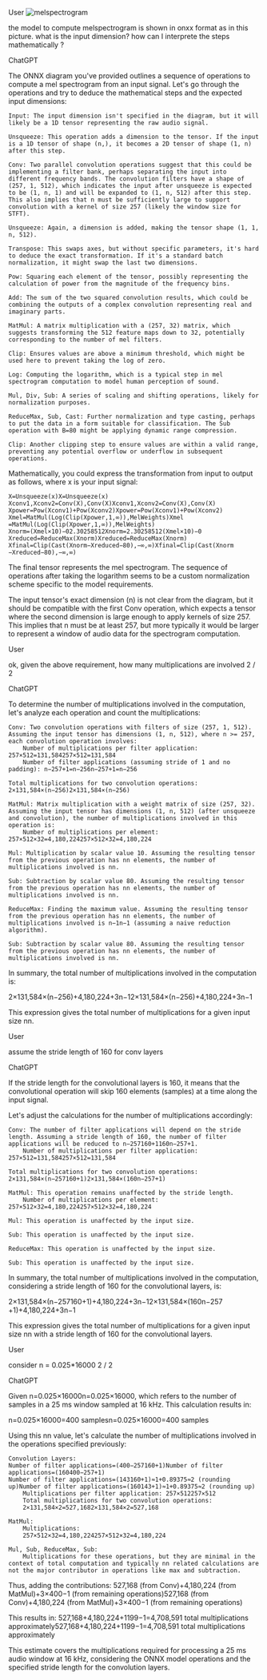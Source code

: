 
User
![melspectrogram](images/melspectrogram.onnx.png)

the model to compute melspectrogram is shown in onxx format as  in this picture. what is the input dimension? how can I interprete  the steps mathematically ?

ChatGPT

The ONNX diagram you've provided outlines a sequence of operations to compute a mel spectrogram from an input signal. Let's go through the operations and try to deduce the mathematical steps and the expected input dimensions:

    Input: The input dimension isn't specified in the diagram, but it will likely be a 1D tensor representing the raw audio signal.

    Unsqueeze: This operation adds a dimension to the tensor. If the input is a 1D tensor of shape (n,), it becomes a 2D tensor of shape (1, n) after this step.

    Conv: Two parallel convolution operations suggest that this could be implementing a filter bank, perhaps separating the input into different frequency bands. The convolution filters have a shape of (257, 1, 512), which indicates the input after unsqueeze is expected to be (1, n, 1) and will be expanded to (1, n, 512) after this step. This also implies that n must be sufficiently large to support convolution with a kernel of size 257 (likely the window size for STFT).

    Unsqueeze: Again, a dimension is added, making the tensor shape (1, 1, n, 512).

    Transpose: This swaps axes, but without specific parameters, it's hard to deduce the exact transformation. If it's a standard batch normalization, it might swap the last two dimensions.

    Pow: Squaring each element of the tensor, possibly representing the calculation of power from the magnitude of the frequency bins.

    Add: The sum of the two squared convolution results, which could be combining the outputs of a complex convolution representing real and imaginary parts.

    MatMul: A matrix multiplication with a (257, 32) matrix, which suggests transforming the 512 feature maps down to 32, potentially corresponding to the number of mel filters.

    Clip: Ensures values are above a minimum threshold, which might be used here to prevent taking the log of zero.

    Log: Computing the logarithm, which is a typical step in mel spectrogram computation to model human perception of sound.

    Mul, Div, Sub: A series of scaling and shifting operations, likely for normalization purposes.

    ReduceMax, Sub, Cast: Further normalization and type casting, perhaps to put the data in a form suitable for classification. The Sub operation with B=80 might be applying dynamic range compression.

    Clip: Another clipping step to ensure values are within a valid range, preventing any potential overflow or underflow in subsequent operations.

Mathematically, you could express the transformation from input to output as follows, where x is your input signal:

    X=Unsqueeze(x)X=Unsqueeze(x)
    Xconv1,Xconv2=Conv(X),Conv(X)Xconv1​,Xconv2​=Conv(X),Conv(X)
    Xpower=Pow(Xconv1)+Pow(Xconv2)Xpower​=Pow(Xconv1​)+Pow(Xconv2​)
    Xmel=MatMul(Log(Clip(Xpower,1,∞)),MelWeights)Xmel​=MatMul(Log(Clip(Xpower​,1,∞)),MelWeights)
    Xnorm=(Xmel×10)−02.30258512Xnorm​=2.30258512(Xmel​×10)−0​
    Xreduced=ReduceMax(Xnorm)Xreduced​=ReduceMax(Xnorm​)
    Xfinal=Clip(Cast(Xnorm−Xreduced−80),−∞,∞)Xfinal​=Clip(Cast(Xnorm​−Xreduced​−80),−∞,∞)

The final tensor represents the mel spectrogram. The sequence of operations after taking the logarithm seems to be a custom normalization scheme specific to the model requirements.

The input tensor's exact dimension (n) is not clear from the diagram, but it should be compatible with the first Conv operation, which expects a tensor where the second dimension is large enough to apply kernels of size 257. This implies that n must be at least 257, but more typically it would be larger to represent a window of audio data for the spectrogram computation.

User

ok, given the above requirement,  how many multiplications are involved
2 / 2

ChatGPT

To determine the number of multiplications involved in the computation, let's analyze each operation and count the multiplications:

    Conv: Two convolution operations with filters of size (257, 1, 512). Assuming the input tensor has dimensions (1, n, 512), where n >= 257, each convolution operation involves:
        Number of multiplications per filter application: 257×512=131,584257×512=131,584
        Number of filter applications (assuming stride of 1 and no padding): n−257+1=n−256n−257+1=n−256

    Total multiplications for two convolution operations: 2×131,584×(n−256)2×131,584×(n−256)

    MatMul: Matrix multiplication with a weight matrix of size (257, 32). Assuming the input tensor has dimensions (1, n, 512) (after unsqueeze and convolution), the number of multiplications involved in this operation is:
        Number of multiplications per element: 257×512×32=4,180,224257×512×32=4,180,224

    Mul: Multiplication by scalar value 10. Assuming the resulting tensor from the previous operation has nn elements, the number of multiplications involved is nn.

    Sub: Subtraction by scalar value 80. Assuming the resulting tensor from the previous operation has nn elements, the number of multiplications involved is nn.

    ReduceMax: Finding the maximum value. Assuming the resulting tensor from the previous operation has nn elements, the number of multiplications involved is n−1n−1 (assuming a naive reduction algorithm).

    Sub: Subtraction by scalar value 80. Assuming the resulting tensor from the previous operation has nn elements, the number of multiplications involved is nn.

In summary, the total number of multiplications involved in the computation is:

2×131,584×(n−256)+4,180,224+3n−12×131,584×(n−256)+4,180,224+3n−1

This expression gives the total number of multiplications for a given input size nn.

User

assume the stride length of 160 for conv layers

ChatGPT

If the stride length for the convolutional layers is 160, it means that the convolutional operation will skip 160 elements (samples) at a time along the input signal.

Let's adjust the calculations for the number of multiplications accordingly:

    Conv: The number of filter applications will depend on the stride length. Assuming a stride length of 160, the number of filter applications will be reduced to n−257160+1160n−257​+1.
        Number of multiplications per filter application: 257×512=131,584257×512=131,584

    Total multiplications for two convolution operations: 2×131,584×(n−257160+1)2×131,584×(160n−257​+1)

    MatMul: This operation remains unaffected by the stride length.
        Number of multiplications per element: 257×512×32=4,180,224257×512×32=4,180,224

    Mul: This operation is unaffected by the input size.

    Sub: This operation is unaffected by the input size.

    ReduceMax: This operation is unaffected by the input size.

    Sub: This operation is unaffected by the input size.

In summary, the total number of multiplications involved in the computation, considering a stride length of 160 for the convolutional layers, is:

2×131,584×(n−257160+1)+4,180,224+3n−12×131,584×(160n−257​+1)+4,180,224+3n−1

This expression gives the total number of multiplications for a given input size nn with a stride length of 160 for the convolutional layers.

User

consider  n = 0.025*16000
2 / 2

ChatGPT

Given n=0.025×16000n=0.025×16000, which refers to the number of samples in a 25 ms window sampled at 16 kHz. This calculation results in:

n=0.025×16000=400 samplesn=0.025×16000=400 samples

Using this nn value, let's calculate the number of multiplications involved in the operations specified previously:

    Convolution Layers:
    Number of filter applications=(400−257160+1)Number of filter applications=(160400−257​+1)
    Number of filter applications=(143160+1)≈1+0.89375≈2 (rounding up)Number of filter applications=(160143​+1)≈1+0.89375≈2 (rounding up)
        Multiplications per filter application: 257×512257×512
        Total multiplications for two convolution operations:
        2×131,584×2=527,1682×131,584×2=527,168

    MatMul:
        Multiplications:
        257×512×32=4,180,224257×512×32=4,180,224

    Mul, Sub, ReduceMax, Sub:
        Multiplications for these operations, but they are minimal in the context of total computation and typically nn related calculations are not the major contributor in operations like max and subtraction.

Thus, adding the contributions:
527,168 (from Conv)+4,180,224 (from MatMul)+3×400−1 (from remaining operations)527,168 (from Conv)+4,180,224 (from MatMul)+3×400−1 (from remaining operations)

This results in:
527,168+4,180,224+1199−1=4,708,591 total multiplications approximately527,168+4,180,224+1199−1=4,708,591 total multiplications approximately

This estimate covers the multiplications required for processing a 25 ms audio window at 16 kHz, considering the ONNX model operations and the specified stride length for the convolution layers.